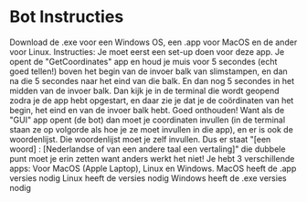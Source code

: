 # Bot Instructies
Download de .exe voor een Windows OS, een .app voor MacOS en de ander voor Linux.
Instructies:
Je moet eerst een set-up doen voor deze app. Je opent de "GetCoordinates" app en houd je muis voor 5 secondes (echt goed tellen!) boven het begin van de invoer balk van slimstampen, en dan na die 5 secondes naar het eind van die balk. En dan nog 5 secondes in het midden van de invoer balk. Dan kijk je in de terminal die wordt geopend zodra je de app hebt opgestart, en daar zie je dat je de coördinaten van het begin, het eind en van de invoer balk hebt. Goed onthouden! Want als de "GUI" app opent (de bot) dan moet je coordinaten invullen (in de terminal staan ze op volgorde als hoe je ze moet invullen in die app), en er is ook de woordenlijst. Die woordenlijst moet je zelf invullen. Dus er staat "[een woord] : [Nederlandse of van een andere taal een vertaling]" die dubbele punt moet je erin zetten want anders werkt het niet!
Je hebt 3 verschillende apps: Voor MacOS (Apple Laptop), Linux en Windows.
MacOS heeft de .app versies nodig
Linux heeft de versies nodig
Windows heeft de .exe versies nodig
